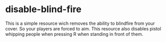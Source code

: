 # disable-blind-fire
This is a simple resource wich removes the ability to blindfire from your cover. So your players are forced to aim.
This resource also disables pistol whipping people when pressing R when standing in front of them.

